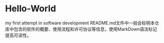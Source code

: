 # Hello-World
my first attempt in software development
README.md文件中一般会标明本仓库中包含的软件的概要、使用流程和许可协议等信息，使用MarkDown语法标记提高可读性。
